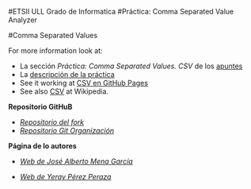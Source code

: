 #ETSII ULL Grado de Informatica 
#Práctica: Comma Separated Value Analyzer 

#Comma Separated Values

For more information look at:

* La sección *Práctica: Comma Separated Values. CSV* de los [apuntes](http://crguezl.github.io/pl-html/node11.html)
* La [descripción de la práctica](https://casianorodriguezleon.gitbooks.io/pl1516/content/practicas/csv.html)
* See it working at [CSV en GitHub Pages](http://crguezl.github.io/csv/)
* See also [CSV](http://en.wikipedia.org/wiki/Comma-separated_values) at Wikipedia.

**Repositorio GitHuB**

* [_Repositorio del fork_](https://github.com/ULL-ESIT-GRADOII-DSI/localstorage-jquery-underscore-express-sass-heroku-josemena-yerayperez-1516)
* [_Repositorio Git Organización_](https://github.com/alu0100768893/localstorage-jquery-underscore-express-sass-heroku-josemena-yerayperez-1516)

**Página de lo autores**

* [_Web de José Alberto Mena García_](http://alu0100768893.github.io/)

* [_Web de Yeray Pérez Peraza_](http://alu0100783612.github.io/)
